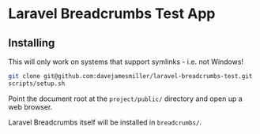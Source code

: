 # Laravel Breadcrumbs Test App

## Installing

This will only work on systems that support symlinks - i.e. not Windows!

```bash
git clone git@github.com:davejamesmiller/laravel-breadcrumbs-test.git
scripts/setup.sh
```

Point the document root at the `project/public/` directory and open up a web browser.

Laravel Breadcrumbs itself will be installed in `breadcrumbs/`.
